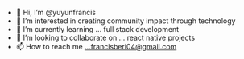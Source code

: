 - 👋 Hi, I’m @yuyunfrancis
- 👀 I’m interested in creating community impact through technology
- 🌱 I’m currently learning ... full stack development
- 💞️ I’m looking to collaborate on ... react native projects
- 📫 How to reach me ...francisberi04@gmail.com

<!---
yuyunfrancis/yuyunfrancis is a ✨ special ✨ repository because its `README.md` (this file) appears on your GitHub profile.
You can click the Preview link to take a look at your changes.
--->
